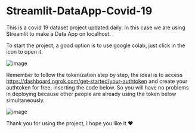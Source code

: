 # Streamlit-DataApp-Covid-19


This is a covid 19 dataset project updated daily. In this case we are using Streamlit to make a Data App on localhost.

To start the project, a good option is to use google colab, just click in the icon to open it.

![image](https://user-images.githubusercontent.com/43274864/117204115-43597c80-adc6-11eb-990f-f21718d7995a.png)

Remember to follow the tokenization step by step, the ideal is to access https://dashboard.ngrok.com/get-started/your-authtoken and create your authtoken for free, inserting the code below. So you will have no problems in deploying because other people are already using the token below simultaneously.

![image](https://user-images.githubusercontent.com/43274864/117204275-7a2f9280-adc6-11eb-8ce8-093d7a095b53.png)

<!--This project was carried out during a course by Qoda. Website: https://lab.qoda.com.br/-->

Thank you for using the project, I hope you like it ❤
